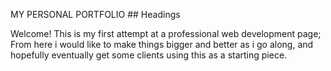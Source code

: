 MY PERSONAL PORTFOLIO ## Headings

Welcome! This is my first attempt at a professional web development page; From here i would like to make things bigger and better as i go along,
and hopefully eventually get some clients using this as a starting piece. 
